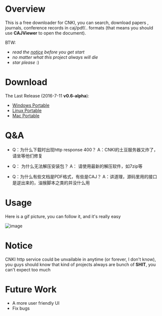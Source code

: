 # Overview
This is a free downloader for CNKI, you can search, download papers , journals, conference records in caj/pdf/.. formats (that 
means you should use **CAJViewer** to open the document).

BTW:
- *read the [notice](https://github.com/amyhaber/cnki-downloader#notice) before you get start*
- *no matter what this project always will die*
- *star please* :)

# Download
The Last Release (2016-7-11 **v0.6-alpha**):
+ [Windows Portable](https://github.com/amyhaber/cnki-downloader/releases/download/v0.6-alpha/cnki-downloader-windows.zip)
+ [Linux Portable](https://github.com/amyhaber/cnki-downloader/releases/download/v0.6-alpha/cnki-downloader-linux.zip)
+ [Mac Portable](https://github.com/amyhaber/cnki-downloader/releases/download/v0.6-alpha/cnki-downloader-darwin.zip)

# Q&A

- Q：为什么下载时出现http response 400？
  A：CNKI的土豆服务器又炸了，请坐等他们修复

- Q： 为什么无法解压安装包？
  A： 请使用最新的解压软件，如7zip等

- Q：为什么有些文档是PDF格式，有些是CAJ？
  A：讲道理，源码里用的接口是逆出来的，油猴脚本之类的并没什么用

# Usage
Here is a gif picture, you can follow it, and it's really easy

![image](https://github.com/amyhaber/cnki-downloader/blob/master/screenshots/showcase2.gif)

# Notice
CNKI http service could be unvailable in anytime (or forever, I don't know), you guys should know that kind of projects
always are bunch of **SHIT**, you can't expect too much

# Future Work
+ A more user friendly UI
+ Fix bugs
